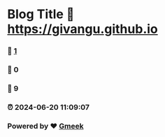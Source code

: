 # Blog Title :link: https://givangu.github.io 
### :page_facing_up: [1](https://givangu.github.io/tag.html) 
### :speech_balloon: 0 
### :hibiscus: 9 
### :alarm_clock: 2024-06-20 11:09:07 
### Powered by :heart: [Gmeek](https://github.com/Meekdai/Gmeek)

